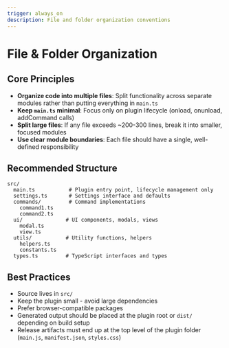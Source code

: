 ```yaml
---
trigger: always_on
description: File and folder organization conventions
---
```


# File & Folder Organization

## Core Principles

- **Organize code into multiple files**: Split functionality across separate modules rather than putting everything in `main.ts`
- **Keep `main.ts` minimal**: Focus only on plugin lifecycle (onload, onunload, addCommand calls)
- **Split large files**: If any file exceeds ~200-300 lines, break it into smaller, focused modules
- **Use clear module boundaries**: Each file should have a single, well-defined responsibility

## Recommended Structure

```
src/
  main.ts           # Plugin entry point, lifecycle management only
  settings.ts       # Settings interface and defaults
  commands/         # Command implementations
    command1.ts
    command2.ts
  ui/              # UI components, modals, views
    modal.ts
    view.ts
  utils/           # Utility functions, helpers
    helpers.ts
    constants.ts
  types.ts         # TypeScript interfaces and types
```

## Best Practices

- Source lives in `src/`
- Keep the plugin small - avoid large dependencies
- Prefer browser-compatible packages
- Generated output should be placed at the plugin root or `dist/` depending on build setup
- Release artifacts must end up at the top level of the plugin folder (`main.js`, `manifest.json`, `styles.css`)